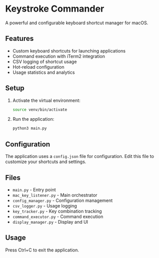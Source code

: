 # Keystroke Commander

A powerful and configurable keyboard shortcut manager for macOS.

## Features

- Custom keyboard shortcuts for launching applications
- Command execution with iTerm2 integration
- CSV logging of shortcut usage
- Hot-reload configuration
- Usage statistics and analytics

## Setup

1. Activate the virtual environment:
   ```bash
   source venv/bin/activate
   ```

2. Run the application:
   ```bash
   python3 main.py
   ```

## Configuration

The application uses a `config.json` file for configuration.
Edit this file to customize your shortcuts and settings.

## Files

- `main.py` - Entry point
- `mac_key_listener.py` - Main orchestrator
- `config_manager.py` - Configuration management
- `csv_logger.py` - Usage logging
- `key_tracker.py` - Key combination tracking
- `command_executor.py` - Command execution
- `display_manager.py` - Display and UI

## Usage

Press Ctrl+C to exit the application.
